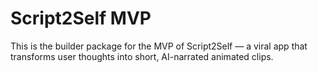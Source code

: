 # Script2Self MVP

This is the builder package for the MVP of Script2Self — a viral app that transforms user thoughts into short, AI-narrated animated clips.